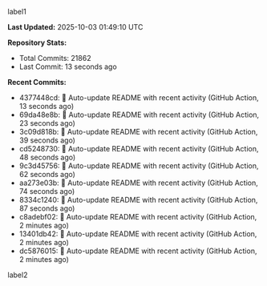 
label1 
<!-- ACTIVITY_START -->
**Last Updated:** 2025-10-03 01:49:10 UTC

**Repository Stats:**
- Total Commits: 21862
- Last Commit: 13 seconds ago

**Recent Commits:**
- 4377448cd: 🤖 Auto-update README with recent activity (GitHub Action, 13 seconds ago)
- 69da48e8b: 🤖 Auto-update README with recent activity (GitHub Action, 23 seconds ago)
- 3c09d818b: 🤖 Auto-update README with recent activity (GitHub Action, 39 seconds ago)
- cd5248730: 🤖 Auto-update README with recent activity (GitHub Action, 48 seconds ago)
- 9c3d45756: 🤖 Auto-update README with recent activity (GitHub Action, 62 seconds ago)
- aa273e03b: 🤖 Auto-update README with recent activity (GitHub Action, 74 seconds ago)
- 8334c1240: 🤖 Auto-update README with recent activity (GitHub Action, 87 seconds ago)
- c8adebf02: 🤖 Auto-update README with recent activity (GitHub Action, 2 minutes ago)
- 13401db42: 🤖 Auto-update README with recent activity (GitHub Action, 2 minutes ago)
- dc5876015: 🤖 Auto-update README with recent activity (GitHub Action, 2 minutes ago)
<!-- ACTIVITY_END -->

label2

